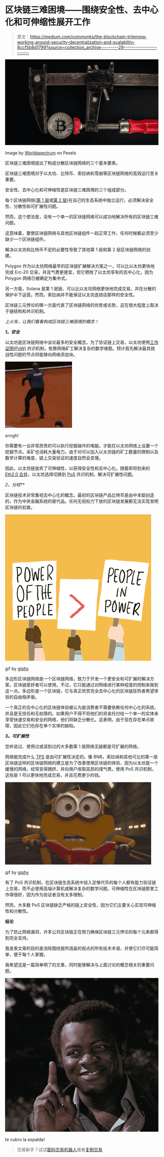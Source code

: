 # 区块链三难困境——围绕安全性、去中心化和可伸缩性展开工作

> 原文：<https://medium.com/coinmonks/the-blockchain-trilemma-working-around-security-decentralization-and-scalability-8ccf5b8d1799?source=collection_archive---------29----------------------->

![](img/4e661de6eb002a21f7fb85be791cd668.png)

Image by [Worldspectrum](https://www.pexels.com/photo/black-and-red-caliper-on-gold-colored-bitcoin-1099339/) on Pexels

区块链三难困境提出了构成分散区块链网络的三个基本要素。

区块链三难困境对于以太坊、比特币、索拉纳和雪崩等区块链网络的高效运行至关重要。

安全性、去中心化和可伸缩性是区块链三难困境的三个组成部分。

每个区块链网络([第 1 层](https://academy.binance.com/en/articles/what-is-layer-1-in-blockchain)或[第 2 层](https://academy.binance.com/en/glossary/layer-2))在自己的生态系统中独立运行，必须解决安全性、分散性和可扩展性问题。

然而，这个想法是，没有一个单一的区块链网络可以成功地解决所有的区块链三难问题。

这意味着，要使区块链网络与其他区块链组件一起正常工作，任何时候都必须至少缺少一个区块链组件。

解决以太坊和比特币不足的必要性导致了其他第 1 层和第 2 层区块链网络的创建。

Polygon 作为以太坊网络最早的区块链扩展解决方案之一，可以比以太坊更快地完成 Erc-20 交易，并且气费更便宜，但它牺牲了以太坊享有的去中心化，因为 Polygon 网络已被确定为集中式。

另一方面，Solana 是第 1 层链，可以比以太坊网络更快地完成交易，并在分散的保护伞下运营。然而，索拉纳并不能保证以太坊连锁店那样的安全性。

区块链三元悖论的哪一方面代表了区块链网络的优势或劣势，这在很大程度上取决于链结构和共识机制。

*上火车，让我们看看构成区块链三难困境的概念！*

***1。安全***

以太坊是区块链网络中谈论最多的安全概念。为了验证链上交易，以太坊使用[工作证明(PoW)](https://en.m.wikipedia.org/wiki/Proof_of_work) 共识机制，依靠网络矿工解决复杂的数学难题。预计首先解决最具挑战性问题的节点将能够向网络添加块。

![](img/79edf7dffd461d2c51c6b37a464cf071.png)

srrrgh!

你需要有一台非常昂贵的可以执行挖掘操作的电脑，才能在以太坊网络上设置一个挖掘节点。采矿也消耗大量电力。由于对可以加入以太坊链的矿工数量的限制以及数学计算的难度，链上交易验证的速度自然会变慢。

因此，以太坊链放弃了可伸缩性，以获得安全性和去中心化。随着即将到来的 [Eth2.0 合并](https://www.forbes.com/advisor/investing/cryptocurrency/ethereum-2/)，以太坊选择切换到 [PoS](https://www.investopedia.com/terms/p/proof-stake-pos.asp#:~:text=Proof%2Dof%2Dstake%20is%20a,and%20keeping%20the%20database%20secure.) 共识机制，解决可扩展性问题。

**2*。分权***

区块链技术非常重视去中心化的概念。最初的区块链产品比特币是由中本聪创造的，作为中央金融系统的替代品。任何无视权力下放的区块链发展都无法实现发明区块链的初衷。

![](img/21ff2c04acb06fdfa23ed9573de83de3.png)

gif by [giphy](http://giphy.com)

多边形区块链网络是一个区块链网络，致力于开发一个更安全和可扩展的解决方案，区块链爱好者可以使用。不过，它只能通过对网络进行某种程度的控制来做到这一点。多边形是一个区块链，它与真正欣赏完全去中心化的区块链狂热者希望体验的自由相矛盾。

一个真正的去中心化的区块链体验被认为是消费者不需要依赖任何中心化的系统，并且是无信任和无权限的。如果用户不得不将他们的资金托付给一个单一的实体来享受快速交易和安全的网络，他们将缺乏分散化。这表明，由于现在存在单点故障，因此它们也存在单个实体的缺陷。

***3。可扩展性***

您听说过、使用过或读到过的大多数第 1 层网络无疑都是可扩展的网络。

网络能完成什么 [TPS](https://academy.binance.com/en/glossary/transactions-per-second-tps) 是由可扩展性决定的。像 BNB，索拉纳和其他可比的第一层区块链这样的区块链网络的建立是为了改善使用区块链的体验，因为以太坊是一个缓慢的网络，经常变得拥挤，并向用户收取高昂的煤气费。使用 PoS 共识机制，这些层 1 可以更快地完成交易，并且花费更少的钱。

![](img/a6e9ff2ded823c7c4185856dd40667bb.png)

gif by [giphy](http://giphy.com)

有了 PoS 共识机制，在区块链生态系统中投入足够代币的每个人都有能力验证链上交易，而不必使用高端计算机或解决复杂的数学问题。可伸缩性在区块链那里工作得很好，因为作为验证者没有太多限制。

然而，大多数 PoS 区块链缺乏严格的链上安全性，因为它们主要关心实现可伸缩性和分散性。

**结论**

为了防止网络漏洞，许多公共区块链正在努力确保区块链三元悖论的每个元素都得到完全支持。

我发表文章的目的是消除围绕我所涵盖的观点的所有技术术语，并使它们尽可能简单，便于每个人掌握。

我希望这是一篇简单明了的文章，同时能够解决与上面讨论的概念相关的重要问题。

![](img/8fcd04697a091fb2fe9e07386909a744.png)

te cubro la espalda!

> 交易新手？试试[密码交易机器人](/coinmonks/crypto-trading-bot-c2ffce8acb2a)或者[复制交易](/coinmonks/top-10-crypto-copy-trading-platforms-for-beginners-d0c37c7d698c)
